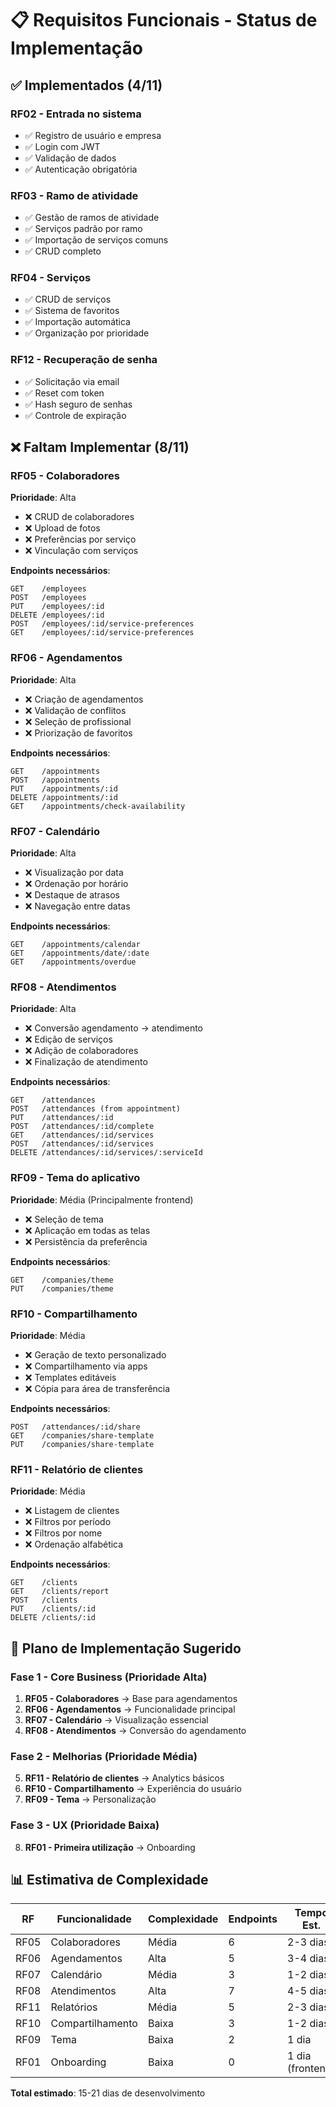 # 📋 Requisitos Funcionais - Status de Implementação

## ✅ **Implementados (4/11)**

### **RF02 - Entrada no sistema**
- ✅ Registro de usuário e empresa
- ✅ Login com JWT
- ✅ Validação de dados
- ✅ Autenticação obrigatória

### **RF03 - Ramo de atividade**
- ✅ Gestão de ramos de atividade
- ✅ Serviços padrão por ramo
- ✅ Importação de serviços comuns
- ✅ CRUD completo

### **RF04 - Serviços**
- ✅ CRUD de serviços
- ✅ Sistema de favoritos
- ✅ Importação automática
- ✅ Organização por prioridade

### **RF12 - Recuperação de senha**
- ✅ Solicitação via email
- ✅ Reset com token
- ✅ Hash seguro de senhas
- ✅ Controle de expiração

## ❌ **Faltam Implementar (8/11)**

### **RF05 - Colaboradores**
**Prioridade**: Alta
- ❌ CRUD de colaboradores
- ❌ Upload de fotos
- ❌ Preferências por serviço
- ❌ Vinculação com serviços

**Endpoints necessários**:
```
GET    /employees
POST   /employees
PUT    /employees/:id
DELETE /employees/:id
POST   /employees/:id/service-preferences
GET    /employees/:id/service-preferences
```

### **RF06 - Agendamentos**
**Prioridade**: Alta
- ❌ Criação de agendamentos
- ❌ Validação de conflitos
- ❌ Seleção de profissional
- ❌ Priorização de favoritos

**Endpoints necessários**:
```
GET    /appointments
POST   /appointments
PUT    /appointments/:id
DELETE /appointments/:id
GET    /appointments/check-availability
```

### **RF07 - Calendário**
**Prioridade**: Alta
- ❌ Visualização por data
- ❌ Ordenação por horário
- ❌ Destaque de atrasos
- ❌ Navegação entre datas

**Endpoints necessários**:
```
GET    /appointments/calendar
GET    /appointments/date/:date
GET    /appointments/overdue
```

### **RF08 - Atendimentos**
**Prioridade**: Alta
- ❌ Conversão agendamento → atendimento
- ❌ Edição de serviços
- ❌ Adição de colaboradores
- ❌ Finalização de atendimento

**Endpoints necessários**:
```
GET    /attendances
POST   /attendances (from appointment)
PUT    /attendances/:id
POST   /attendances/:id/complete
GET    /attendances/:id/services
POST   /attendances/:id/services
DELETE /attendances/:id/services/:serviceId
```

### **RF09 - Tema do aplicativo**
**Prioridade**: Média (Principalmente frontend)
- ❌ Seleção de tema
- ❌ Aplicação em todas as telas
- ❌ Persistência da preferência

**Endpoints necessários**:
```
GET    /companies/theme
PUT    /companies/theme
```

### **RF10 - Compartilhamento**
**Prioridade**: Média
- ❌ Geração de texto personalizado
- ❌ Compartilhamento via apps
- ❌ Templates editáveis
- ❌ Cópia para área de transferência

**Endpoints necessários**:
```
POST   /attendances/:id/share
GET    /companies/share-template
PUT    /companies/share-template
```

### **RF11 - Relatório de clientes**
**Prioridade**: Média
- ❌ Listagem de clientes
- ❌ Filtros por período
- ❌ Filtros por nome
- ❌ Ordenação alfabética

**Endpoints necessários**:
```
GET    /clients
GET    /clients/report
POST   /clients
PUT    /clients/:id
DELETE /clients/:id
```

## 🎯 **Plano de Implementação Sugerido**

### **Fase 1 - Core Business (Prioridade Alta)**
1. **RF05 - Colaboradores** → Base para agendamentos
2. **RF06 - Agendamentos** → Funcionalidade principal
3. **RF07 - Calendário** → Visualização essencial
4. **RF08 - Atendimentos** → Conversão do agendamento

### **Fase 2 - Melhorias (Prioridade Média)**
5. **RF11 - Relatório de clientes** → Analytics básicos
6. **RF10 - Compartilhamento** → Experiência do usuário
7. **RF09 - Tema** → Personalização

### **Fase 3 - UX (Prioridade Baixa)**
8. **RF01 - Primeira utilização** → Onboarding

## 📊 **Estimativa de Complexidade**

| RF | Funcionalidade | Complexidade | Endpoints | Tempo Est. |
|----|---------------|--------------|-----------|------------|
| RF05 | Colaboradores | Média | 6 | 2-3 dias |
| RF06 | Agendamentos | Alta | 5 | 3-4 dias |
| RF07 | Calendário | Média | 3 | 1-2 dias |
| RF08 | Atendimentos | Alta | 7 | 4-5 dias |
| RF11 | Relatórios | Média | 5 | 2-3 dias |
| RF10 | Compartilhamento | Baixa | 3 | 1-2 dias |
| RF09 | Tema | Baixa | 2 | 1 dia |
| RF01 | Onboarding | Baixa | 0 | 1 dia (frontend) |

**Total estimado**: 15-21 dias de desenvolvimento